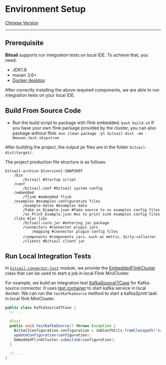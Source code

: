 # Environment Setup
[Chinese Version](env_setup_zh.md)

-----

## Prerequisite

**Bitsail** supports run integration tests on local IDE. To achieve that, you need:

 - JDK1.8
 - maven 3.6+
 - [Docker desktop](https://www.docker.com/products/docker-desktop/)

After correctly installing the above required components, we are able to run integration tests on your local IDE.

## Build From Source Code
- Run the build script to package with flink embedded.
`bash build.sh`
If you have your own flink package provided by the cluster, you can also package without flink.
`mvn clean package -pl bitsail-dist -am -Dmaven.test.skip=true`

After building the project, the output jar files are in the folder `bitsail-dist/target/`.

The project production file structure is as follows:

``` simple
bitsail-archive-${version}-SNAPSHOT    
    /bin  
        /bitsail #Startup script
    /conf
        /bitsail.conf #bitsail system config
    /embedded
        /flink #embedded flink
    /examples #examples configuration files
        /example-datas #examples data
        /Fake_xx_Example.json #Fake source to xx examples config files
        /xx_Print_Example.json #xx to print sink examples config files
    /libs #jar libs
        /bitsail-core.jar #entering jar package
        /connectors #connector plugin jars
            /mapping #connector plugin config files
        /components #components jars，such as metric、dirty-collector
        /clients #bitsail client jar
```

## Run Local Integration Tests

In [`bitsail-connector-test`](https://github.com/bytedance/bitsail/tree/master/bitsail-test/bitsail-connector-test) module, we provide the [EmbeddedFlinkCluster](https://github.com/bytedance/bitsail/blob/master/bitsail-test/bitsail-connector-test/src/main/java/com/bytedance/bitsail/test/connector/test/EmbeddedFlinkCluster.java) class that can be used to start a job in local Flink MiniCluster.


For example, we build an integration test [KafkaSourceITCase](https://github.com/bytedance/bitsail/blob/master/bitsail-connectors/bitsail-connectors-legacy/bitsail-connector-kafka/src/test/java/com/bytedance/bitsail/connector/legacy/kafka/source/KafkaSourceITCase.java) for Kafka source connector.
It uses [test container](https://www.testcontainers.org/modules/kafka/) to start kafka service in local docker.
We can run the `testKafkaSource` method to start a kafka2print task in local flink MiniCluster.

```java
public class KafkaSourceITCase {
  // ...

  @Test
  public void testKafkaSource() throws Exception {
    BitSailConfiguration configuration = JobConfUtils.fromClasspath("kafka_to_print.json");
    updateConfiguration(configuration);
    EmbeddedFlinkCluster.submitJob(configuration);
  }
  
  // ...
}
```